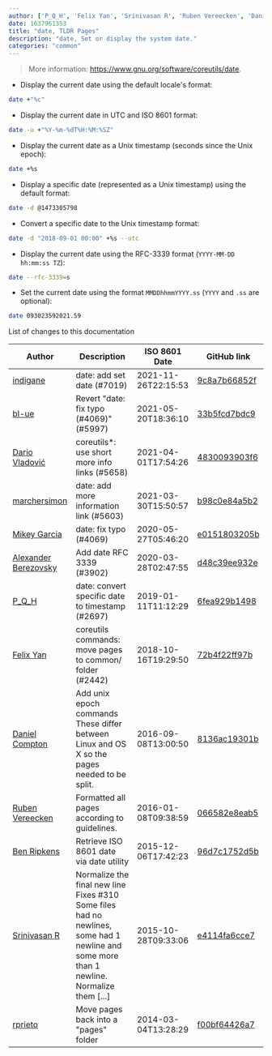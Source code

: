 ```yaml
---
author: ['P_Q_H', 'Felix Yan', 'Srinivasan R', 'Ruben Vereecken', 'Daniel Compton', 'Dario Vladović', 'Alexander Berezovsky', 'indigane', 'Ben Ripkens', 'rprieto', 'Mikey Garcia', 'bl-ue', 'marchersimon']
date: 1637961353
title: "date, TLDR Pages"
description: "date, Set or display the system date."
categories: "common"
---
```

> More information: <https://www.gnu.org/software/coreutils/date>.

- Display the current date using the default locale's format:

```bash
date +"%c"
```

- Display the current date in UTC and ISO 8601 format:

```bash
date -u +"%Y-%m-%dT%H:%M:%SZ"
```

- Display the current date as a Unix timestamp (seconds since the Unix epoch):

```bash
date +%s
```

- Display a specific date (represented as a Unix timestamp) using the default format:

```bash
date -d @1473305798
```

- Convert a specific date to the Unix timestamp format:

```bash
date -d "2018-09-01 00:00" +%s --utc
```

- Display the current date using the RFC-3339 format (`YYYY-MM-DD hh:mm:ss TZ`):

```bash
date --rfc-3339=s
```

- Set the current date using the format `MMDDhhmmYYYY.ss` (`YYYY` and `.ss` are optional):

```bash
date 093023592021.59
```
List of changes to this documentation


Author | Description | ISO 8601 Date | GitHub link
------|-----|-----|-----
[indigane](mailto:indigane@users.noreply.github.com) | date: add set date (#7019) | 2021-11-26T22:15:53 | [9c8a7b66852f](https://github.com/tldr-pages/tldr/commit/9c8a7b66852f00598233d1dfac33aa1d2a77db93)
[bl-ue](mailto:54780737+bl-ue@users.noreply.github.com) | Revert "date: fix typo (#4069)" (#5997) | 2021-05-20T18:36:10 | [33b5fcd7bdc9](https://github.com/tldr-pages/tldr/commit/33b5fcd7bdc9e3e169e3a3c5c8b767dcb05b770e)
[Dario Vladović](mailto:d.vladimyr@gmail.com) | coreutils*: use short more info links (#5658) | 2021-04-01T17:54:26 | [4830093903f6](https://github.com/tldr-pages/tldr/commit/4830093903f66ccf3ebbc2ecf477286e45edac59)
[marchersimon](mailto:50295997+marchersimon@users.noreply.github.com) | date: add more information link (#5603) | 2021-03-30T15:50:57 | [b98c0e84a5b2](https://github.com/tldr-pages/tldr/commit/b98c0e84a5b2228add4fe1831fd2eb151c14bca1)
[Mikey Garcia](mailto:gikeymarcia@gmail.com) | date: fix typo (#4069) | 2020-05-27T05:46:20 | [e0151803205b](https://github.com/tldr-pages/tldr/commit/e0151803205bb7efa1e2222a979580dbcfc19589)
[Alexander Berezovsky](mailto:a-b@users.noreply.github.com) | Add date RFC 3339 (#3902) | 2020-03-28T02:47:55 | [d48c39ee932e](https://github.com/tldr-pages/tldr/commit/d48c39ee932e3bafd8bc00a5fddc6044e34b0717)
[P_Q_H](mailto:keatingsmitht@gmail.com) | date: convert specific date to timestamp (#2697) | 2019-01-11T11:12:29 | [6fea929b1498](https://github.com/tldr-pages/tldr/commit/6fea929b1498854ea478fdaddacb5ecc982a5e76)
[Felix Yan](mailto:felixonmars@archlinux.org) | coreutils commands: move pages to common/ folder (#2442) | 2018-10-16T19:29:50 | [72b4f22ff97b](https://github.com/tldr-pages/tldr/commit/72b4f22ff97b1890344f2af870ad3d1c89a3f0b5)
[Daniel Compton](mailto:desk@danielcompton.net) | Add unix epoch commands These differ between Linux and OS X so the pages needed to be split. | 2016-09-08T13:00:50 | [8136ac19301b](https://github.com/tldr-pages/tldr/commit/8136ac19301be22a68a91ef60a1bd867cca4cd6c)
[Ruben Vereecken](mailto:rubenvereecken@gmail.com) | Formatted all pages according to guidelines. | 2016-01-08T09:38:59 | [066582e8eab5](https://github.com/tldr-pages/tldr/commit/066582e8eab57bce9861cc8d379e158d61f1cc95)
[Ben Ripkens](mailto:bripkens.dev@gmail.com) | Retrieve ISO 8601 date via date utility | 2015-12-06T17:42:23 | [96d7c1752d5b](https://github.com/tldr-pages/tldr/commit/96d7c1752d5b259e6d0c39eed03aa3d88800aecc)
[Srinivasan R](mailto:srinivasanr@gmail.com) | Normalize the final new line Fixes #310 Some files had no newlines, some had 1 newline and some more than 1 newline. Normalize them [...] | 2015-10-28T09:33:06 | [e4114fa6cce7](https://github.com/tldr-pages/tldr/commit/e4114fa6cce7339425809afef817b06e872d7ca7)
[rprieto](mailto:choicesmade@gmail.com) | Move pages back into a "pages" folder | 2014-03-04T13:28:29 | [f00bf64426a7](https://github.com/tldr-pages/tldr/commit/f00bf64426a792ee3aac792f9c0aec3f8b1eaa7d)

